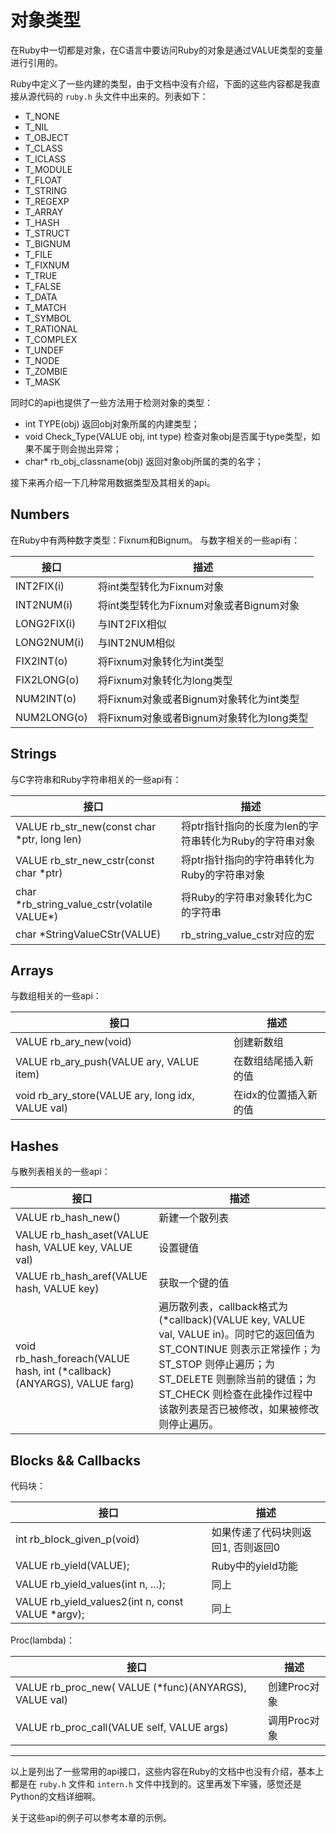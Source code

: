 # 对象类型

在Ruby中一切都是对象，在C语言中要访问Ruby的对象是通过VALUE类型的变量进行引用的。

Ruby中定义了一些内建的类型，由于文档中没有介绍，下面的这些内容都是我直接从源代码的 `ruby.h` 头文件中出来的。列表如下：

  * T_NONE
  * T_NIL
  * T_OBJECT
  * T_CLASS
  * T_ICLASS
  * T_MODULE
  * T_FLOAT
  * T_STRING
  * T_REGEXP
  * T_ARRAY
  * T_HASH
  * T_STRUCT
  * T_BIGNUM
  * T_FILE
  * T_FIXNUM
  * T_TRUE
  * T_FALSE
  * T_DATA
  * T_MATCH
  * T_SYMBOL
  * T_RATIONAL
  * T_COMPLEX
  * T_UNDEF
  * T_NODE
  * T_ZOMBIE
  * T_MASK

同时C的api也提供了一些方法用于检测对象的类型：

  * int TYPE(obj)  返回obj对象所属的内建类型；
  * void Check_Type(VALUE obj, int type)  检查对象obj是否属于type类型，如果不属于则会抛出异常；
  * char* rb_obj_classname(obj)  返回对象obj所属的类的名字；

接下来再介绍一下几种常用数据类型及其相关的api。

## Numbers

在Ruby中有两种数字类型：Fixnum和Bignum。
与数字相关的一些api有：

| 接口 | 描述 |
| -- | -- |
| INT2FIX(i)  | 将int类型转化为Fixnum对象 |
| INT2NUM(i)  | 将int类型转化为Fixnum对象或者Bignum对象 |
| LONG2FIX(i) | 与INT2FIX相似    |
| LONG2NUM(i) | 与INT2NUM相似    |
| FIX2INT(o)  | 将Fixnum对象转化为int类型 |
| FIX2LONG(o) | 将Fixnum对象转化为long类型 |
| NUM2INT(o)  | 将Fixnum对象或者Bignum对象转化为int类型 |
| NUM2LONG(o) | 将Fixnum对象或者Bignum对象转化为long类型 |


## Strings

与C字符串和Ruby字符串相关的一些api有：

| 接口 | 描述 |
| -- | -- |
| VALUE rb_str_new(const char \*ptr, long len)  | 将ptr指针指向的长度为len的字符串转化为Ruby的字符串对象   |
| VALUE rb_str_new_cstr(const char \*ptr)       | 将ptr指针指向的字符串转化为Ruby的字符串对象   |
| char \*rb_string_value_cstr(volatile VALUE\*) | 将Ruby的字符串对象转化为C的字符串   |
| char \*StringValueCStr(VALUE)                 | rb_string_value_cstr对应的宏 |


## Arrays

与数组相关的一些api：

| 接口 | 描述 |
| -- | -- |
| VALUE rb_ary_new(void)                            | 创建新数组   |
| VALUE rb_ary_push(VALUE ary, VALUE item)          | 在数组结尾插入新的值  |
| void rb_ary_store(VALUE ary, long idx, VALUE val) | 在idx的位置插入新的值 |


## Hashes

与散列表相关的一些api：

| 接口 | 描述 |
| -- | -- |
| VALUE rb_hash_new()                                                     | 新建一个散列表                                                                                                                                                                                   |
| VALUE rb_hash_aset(VALUE hash, VALUE key, VALUE val)                    | 设置键值                                                                                                                                                                                                                 |
| VALUE rb_hash_aref(VALUE hash, VALUE key)                               | 获取一个键的值                                                                                                                                                                                   |
| void rb_hash_foreach(VALUE hash, int (\*callback)(ANYARGS), VALUE farg) | 遍历散列表，callback格式为 (\*callback)(VALUE key, VALUE val, VALUE in)。同时它的返回值为 ST_CONTINUE 则表示正常操作；为 ST_STOP 则停止遍历；为 ST_DELETE 则删除当前的键值；为 ST_CHECK 则检查在此操作过程中该散列表是否已被修改，如果被修改则停止遍历。 |

## Blocks && Callbacks

代码块：

| 接口 | 描述 |
| -- | -- |
| int rb_block_given_p(void)                         | 如果传递了代码块则返回1, 否则返回0 |
| VALUE rb_yield(VALUE);                             | Ruby中的yield功能 |
| VALUE rb_yield_values(int n, ...);                 | 同上               |
| VALUE rb_yield_values2(int n, const VALUE \*argv); | 同上               |

Proc(lambda)：

| 接口 | 描述 |
| -- | -- |
| VALUE rb_proc_new( VALUE (\*func)(ANYARGS), VALUE val) | 创建Proc对象 |
| VALUE rb_proc_call(VALUE self, VALUE args)             | 调用Proc对象 |

-----------

以上是列出了一些常用的api接口，这些内容在Ruby的文档中也没有介绍，基本上都是在 `ruby.h` 文件和 `intern.h` 文件中找到的。这里再发下牢骚，感觉还是Python的文档详细啊。


关于这些api的例子可以参考本章的示例。
